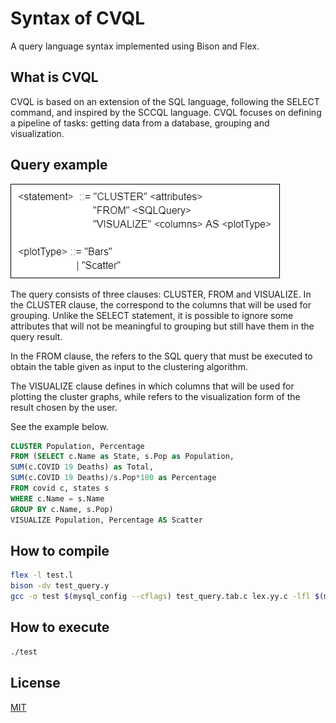 # Syntax of CVQL

A query language syntax implemented using Bison and Flex.

## What is CVQL
CVQL is based on an extension of the SQL language, following the SELECT command, and inspired by the SCCQL language. CVQL focuses on defining a pipeline of tasks: getting data from a database, grouping and visualization.

## Query example

![My Image](sintaxe.png)

The query consists of three clauses: CLUSTER, FROM and VISUALIZE. In the CLUSTER clause, the <attributes> correspond to the columns that will be used for grouping. Unlike the SELECT statement, it is possible to ignore some attributes that will not be meaningful to grouping but still have them in the query result.

In the FROM clause, the <SQLQuery> refers to the SQL query that must be executed to obtain the table given as input to the clustering algorithm.

The VISUALIZE clause defines in <columns> which columns that will be used for plotting the cluster graphs, while <plotType> refers to the visualization form of the result chosen by the user.

See the example below.


```sql
CLUSTER Population, Percentage
FROM (SELECT c.Name as State, s.Pop as Population,
SUM(c.COVID 19 Deaths) as Total,
SUM(c.COVID 19 Deaths)/s.Pop*100 as Percentage
FROM covid c, states s
WHERE c.Name = s.Name
GROUP BY c.Name, s.Pop)
VISUALIZE Population, Percentage AS Scatter
```

## How to compile

```bash
flex -l test.l
bison -dv test_query.y
gcc -o test $(mysql_config --cflags) test_query.tab.c lex.yy.c -lfl $(mysql_config --libs)
```

## How to execute
```bash
./test
```


## License
[MIT](https://choosealicense.com/licenses/mit/)